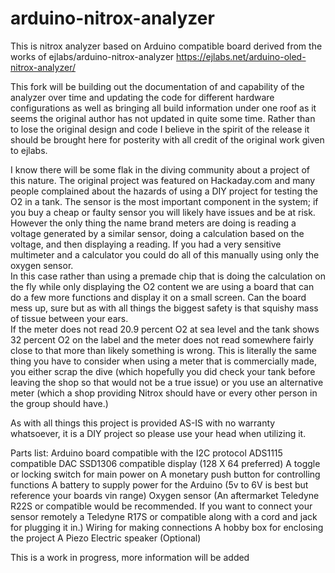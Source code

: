 # arduino-nitrox-analyzer
This is nitrox analyzer based on Arduino compatible board derived from the works of ejlabs/arduino-nitrox-analyzer https://ejlabs.net/arduino-oled-nitrox-analyzer/

This fork will be building out the documentation of and capability of the analyzer over time and updating the code for different hardware configurations as well as bringing 
all build information under one roof as it seems the original author has not updated in quite some time.  Rather than to lose the original design and code I believe in 
the spirit of the release it should be brought here for posterity with all credit of the original work given to ejlabs.

I know there will be some flak in the diving community about a project of this nature.  The original project was featured on Hackaday.com and many people complained about 
the hazards of using a DIY project for testing the O2 in a tank.  The sensor is the most important component in the system; if you buy a cheap or faulty sensor you will 
likely have issues and be at risk.  However the only thing the name brand meters are doing is reading a voltage generated by a similar sensor, doing a calculation based 
on the voltage, and then displaying a reading.  If you had a very sensitive multimeter and a calculator you could do all of this manually using only the oxygen sensor.  
In this case rather than using a premade chip that is doing the calculation on the fly while only displaying the O2 content we are using a board that can do a few more 
functions and display it on a small screen.  Can the board mess up, sure but as with all things the biggest safety is that squishy mass of tissue between your ears.  
If the meter does not read 20.9 percent O2 at sea level and the tank shows 32 percent O2 on the label and the meter does not read somewhere fairly close to that more than 
likely something is wrong.  This is literally the same thing you have to consider when using a meter that is commercially made, you either scrap the dive (which hopefully 
you did check your tank before leaving the shop so that would not be a true issue) or you use an alternative meter (which a shop providing Nitrox should have or every 
other person in the group should have.)

As with all things this project is provided AS-IS with no warranty whatsoever, it is a DIY project so please use your head when utilizing it.

Parts list:
Arduino board compatible with the I2C protocol
ADS1115 compatible DAC
SSD1306 compatible display (128 X 64 preferred)
A toggle or locking switch for main power on
A monetary push button for controlling functions
A battery to supply power for the Arduino (5v to 6V is best but reference your boards vin range)
Oxygen sensor (An aftermarket Teledyne R22S or compatible would be recommended. If you want to connect your sensor remotely a Teledyne R17S or 
compatible along with a cord and jack for plugging it in.)
Wiring for making connections
A hobby box for enclosing the project
A Piezo Electric speaker (Optional)

This is a work in progress, more information will be added 





